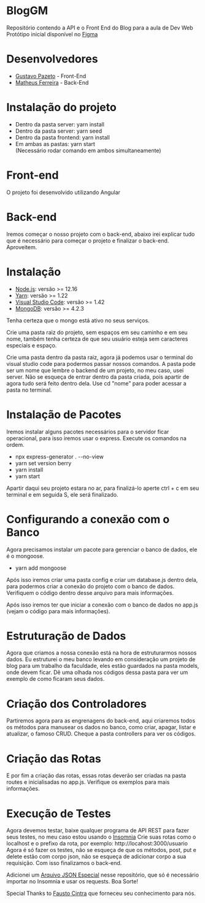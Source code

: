 # BlogGM
Repositório contendo a API e o Front End do Blog para a aula de Dev Web
Protótipo inicial disponível no <a href="https://www.figma.com/file/3MBVMo6DGkNqpUlLnhwtAB/GMBlog">Figma</a>

<h1>Desenvolvedores</h1>

<ul>
    <li><a href="https://github.com/Pazeto22">Gustavo Pazeto</a> - Front-End</li>
    <li><a href="https://github.com/MatheusFerreira71">Matheus Ferreira</a> - Back-End</li>
</ul>

<h1>Instalação do projeto</h1>
<ul>
    <li>Dentro da pasta server: yarn install</li>
    <li>Dentro da pasta server: yarn seed</li>
    <li>Dentro da pasta frontend: yarn install</li>
    <li>Em ambas as pastas: yarn start</li> (Necessário rodar comando em ambos simultaneamente)
</ul>

<h1>Front-end</h1>
O projeto foi desenvolvido utilizando Angular

<h1>Back-end</h1>
Iremos começar o nosso projeto com o back-end, abaixo irei explicar tudo que é necessário para começar o projeto e
finalizar o back-end. Aproveitem.

<h1>Instalação</h1>
<ul>
    <li><a href="https://nodejs.org/">Node.js</a>: versão >= 12.16</li>
    <li><a href="https://yarnpkg.com/">Yarn</a>: versão >= 1.22</li>
    <li><a href="https://code.visualstudio.com/">Visual Studio Code</a>: versão >= 1.42</li>
    <li><a href="https://www.mongodb.com/">MongoDB</a>: versão >= 4.2.3</li>
</ul>

Tenha certeza que o mongo está ativo no seus serviços.

Crie uma pasta raiz do projeto, sem espaços em seu caminho e em seu nome, também tenha certeza de que seu
usuário esteja sem caracteres especiais e espaço.

Crie uma pasta dentro da pasta raiz, agora já podemos usar o terminal do visual studio code para podermos passar nossos
comandos. A pasta pode ser um nome que lembre o backend de um projeto, no meu caso, usei server.
Não se esqueça de entrar dentro da pasta criada, pois apartir de agora tudo será feito dentro dela.
Use cd "nome" para poder acessar a pasta no terminal.

<h1>Instalação de Pacotes</h1>
Iremos instalar alguns pacotes necessários para o servidor ficar operacional, para isso iremos usar o express.
Execute os comandos na ordem.
<ul>
    <li>npx express-generator . --no-view</li>
    <li>yarn set version berry</li>
    <li>yarn install</li>
    <li>yarn start</li>
</ul>

Apartir daqui seu projeto estara no ar, para finalizá-lo aperte ctrl + c em seu terminal e em seguida S, ele será
finalizado.

<h1>Configurando a conexão com o Banco</h1>

Agora precisamos instalar um pacote para gerenciar o banco de dados, ele é o mongoose.
- yarn add mongoose

Após isso iremos criar uma pasta config e criar um database.js dentro dela, para podermos criar a conexão do projeto com
o banco de dados. Verifiquem o código dentro desse arquivo para mais informações.

Após isso iremos ter que iniciar a conexão com o banco de dados no app.js (vejam o código para mais informações).

<h1>Estruturação de Dados</h1>

Agora que criamos a nossa conexão está na hora de estruturarmos nossos dados. Eu estruturei o meu banco levando em
consideração um projeto de blog para um trabalho da faculdade, eles estão guardados na pasta models, onde devem ficar.
Dê uma olhada nos códigos dessa pasta para ver um exemplo de como ficaram seus dados.

<h1>Criação dos Controladores</h1>

Partiremos agora para as engrenagens do back-end, aqui criaremos todos os métodos para manusear os dados no banco,
como criar, apagar, listar e atualizar, o famoso CRUD. Cheque a pasta controllers para ver os códigos.

<h1>Criação das Rotas</h1>

E por fim a criação das rotas, essas rotas deverão ser criadas na pasta routes e inicialisadas no app.js. Verifique os exemplos para mais informações.

<h1>Execução de Testes</h1>

Agora devemos testar, baixe qualquer programa de API REST para fazer seus testes, no meu caso estou usando o <a href="https://insomnia.rest/download/">Insomnia</a>
Crie suas rotas como o localhost e o prefixo da rota, por exemplo: http://locahost:3000/usuario
Agora é só fazer os testes, não se esqueça de que os métodos, post, put e delete estão com corpo json, não se esqueça de adicionar corpo a sua requisição. Com isso finalizamos o back-end.

Adicionei um <a href="https://github.com/MatheusFerreira71/BlogGM/blob/master/Requests_BlogGM.json">Arquivo JSON Especial</a> nesse repositório, que só é necessário importar no Insomnia e usar os requests. Boa Sorte!

Special Thanks to <a href="https://github.com/faustocintra">Fausto Cintra</a> que forneceu seu conhecimento para nós.
